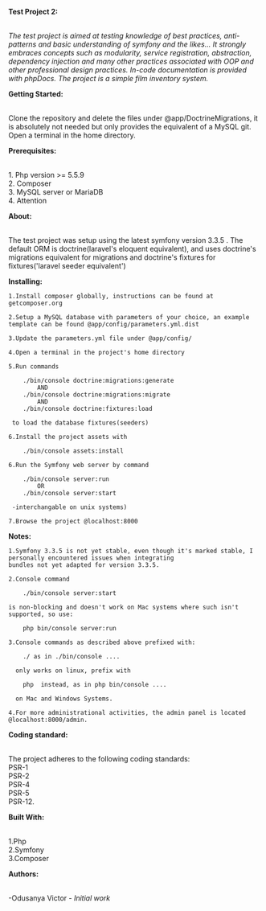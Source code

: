 <b>Test Project 2:</b><br><br>
	<p><i>The test project is aimed at testing knowledge of best practices, anti-patterns and basic understanding
	of symfony and the likes... It strongly embraces concepts such as modularity, service registration, abstraction,
	dependency injection and many other practices associated with OOP and other professional design practices.
	In-code documentation is provided with phpDocs.
	The project is a simple film inventory system.</i></p>

<b>Getting Started:</b><br><br>
	</p>Clone the repository and delete the files under @app/DoctrineMigrations, it is absolutely not needed but only provides
	the equivalent of a MySQL git. Open a terminal in the home directory.</p>

<b>Prerequisites:</b><br><br>
	<p>1. Php version >= 5.5.9 <br>
	2. Composer <br>
	3. MySQL server or MariaDB <br>
	4. Attention <br></p>



<b>About:</b><br><br>
	<p>The test project was setup using the latest symfony version 3.3.5 .
	The default ORM is doctrine(laravel's eloquent equivalent), and uses doctrine's
	migrations equivalent for migrations and doctrine's fixtures for fixtures('laravel seeder equivalent')</p>

<b>Installing:</b>

	1.Install composer globally, instructions can be found at getcomposer.org

	2.Setup a MySQL database with parameters of your choice, an example template can be found @app/config/parameters.yml.dist

	3.Update the parameters.yml file under @app/config/

	4.Open a terminal in the project's home directory

	5.Run commands

		./bin/console doctrine:migrations:generate
			AND
		./bin/console doctrine:migrations:migrate
			AND
		./bin/console doctrine:fixtures:load

	 to load the database fixtures(seeders)

	6.Install the project assets with

		./bin/console assets:install

	6.Run the Symfony web server by command

		./bin/console server:run
		 	OR
		./bin/console server:start

	 -interchangable on unix systems)

	7.Browse the project @localhost:8000


<b>Notes:</b>
	
	1.Symfony 3.3.5 is not yet stable, even though it's marked stable, I personally encountered issues when integrating
	bundles not yet adapted for version 3.3.5.
	
	2.Console command

		./bin/console server:start

	is non-blocking and doesn't work on Mac systems where such isn't supported, so use:

		php bin/console server:run

	3.Console commands as described above prefixed with:

		./ as in ./bin/console ....

	  only works on linux, prefix with

	  	php  instead, as in php bin/console ....

	  on Mac and Windows Systems.

	4.For more administrational activities, the admin panel is located @localhost:8000/admin.

<b>Coding standard:</b><br><br>
	<p>The project adheres to the following coding standards:<br>
		PSR-1<br>
		PSR-2<br>
		PSR-4<br>
		PSR-5<br>
		PSR-12.<br></p>

<b>Built With:</b><br><br>
	<p>1.Php<br>
	2.Symfony<br>
	3.Composer<br></p>

<b>Authors:</b><br><br>
	<p>-Odusanya Victor -	<i>Initial work</i></p>
